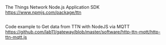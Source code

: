 The Things Network Node.js Application SDK
https://www.npmjs.com/package/ttn
##
Code example to Get data from TTN with NodeJS via MQTT
https://github.com/lab11/gateway/blob/master/software/http-ttn-mqtt/http-ttn-mqtt.js